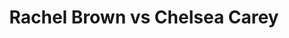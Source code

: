 ---
title: Rachel Brown vs Chelsea Carey
player1:
  name: Brown, Rachel
  percent: 93
  wins: 2
  losses: 0
player2:
  name: Carey, Chelsea
  percent: 80
  wins: 0
  losses: 2
games:
- player1:
    team: AB
    position: Lead
    percent: 95
    win: 1
    loss: 0
  player2:
    team: MB
    position: Fourth
    percent: 75
    win: 0
    loss: 1
  event: Hearts
  year: 2014
  draw: Round Robin(16)
  score: MB 4 - AB 7
- player1:
    team: AB
    position: Lead
    percent: 92
    win: 1
    loss: 0
  player2:
    team: MB
    position: Fourth
    percent: 85
    win: 0
    loss: 1
  event: Hearts
  year: 2014
  draw: Semi-Final(20)
  score: MB 5 - AB 6
- player1:
    team: SWE
    position: Lead
    percent: 84
    win: 0
    loss: 1
  player2:
    team: CAR
    position: Fourth
    percent: 83
    win: 1
    loss: 0
  event: Trials (Women)
  year: 2013
  draw: Round Robin(11)
  score: SWE 4 - CAR 6
- player1:
    team: Swee
    position: Lead
    percent: 95
    win: 0
    loss: 1
  player2:
    team: Care
    position: Fourth
    percent: 87
    win: 1
    loss: 0
  event: Trials (Women)
  year: 2017
  draw: Round Robin(5)
  score: Swee 4 - Care 7
---